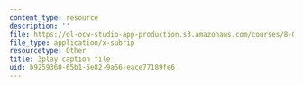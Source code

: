 ```yaml
---
content_type: resource
description: ''
file: https://ol-ocw-studio-app-production.s3.amazonaws.com/courses/8-01sc-classical-mechanics-fall-2016/b925936065b15e829a56eace77189fe6_ThZH56PUwNc.vtt
file_type: application/x-subrip
resourcetype: Other
title: 3play caption file
uid: b9259360-65b1-5e82-9a56-eace77189fe6
---
```

